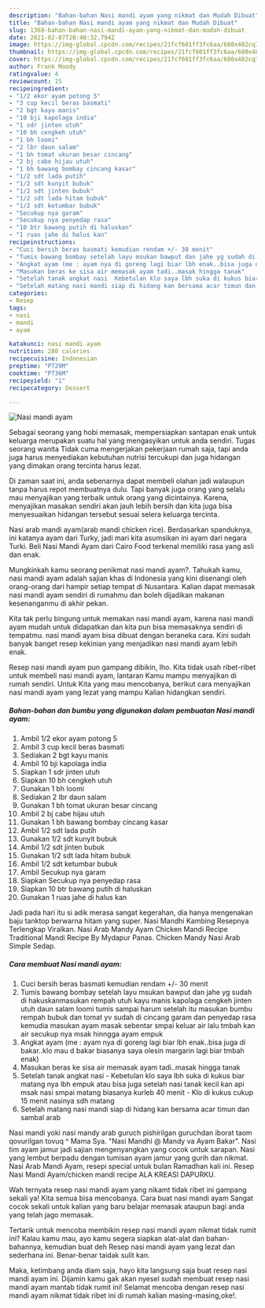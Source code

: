 ```yaml
---
description: "Bahan-bahan Nasi mandi ayam yang nikmat dan Mudah Dibuat"
title: "Bahan-bahan Nasi mandi ayam yang nikmat dan Mudah Dibuat"
slug: 1369-bahan-bahan-nasi-mandi-ayam-yang-nikmat-dan-mudah-dibuat
date: 2021-02-07T20:40:32.794Z
image: https://img-global.cpcdn.com/recipes/21fcf601ff3fc6aa/680x482cq70/nasi-mandi-ayam-foto-resep-utama.jpg
thumbnail: https://img-global.cpcdn.com/recipes/21fcf601ff3fc6aa/680x482cq70/nasi-mandi-ayam-foto-resep-utama.jpg
cover: https://img-global.cpcdn.com/recipes/21fcf601ff3fc6aa/680x482cq70/nasi-mandi-ayam-foto-resep-utama.jpg
author: Frank Moody
ratingvalue: 4
reviewcount: 15
recipeingredient:
- "1/2 ekor ayam potong 5"
- "3 cup kecil beras basmati"
- "2 bgt kayu manis"
- "10 bji kapolaga india"
- "1 sdr jinten utuh"
- "10 bh cengkeh utuh"
- "1 bh loomi"
- "2 lbr daun salam"
- "1 bh tomat ukuran besar cincang"
- "2 bj cabe hijau utuh"
- "1 bh bawang bombay cincang kasar"
- "1/2 sdt lada putih"
- "1/2 sdt kunyit bubuk"
- "1/2 sdt jinten bubuk"
- "1/2 sdt lada hitam bubuk"
- "1/2 sdt ketumbar bubuk"
- "Secukup nya garam"
- "Secukup nya penyedap rasa"
- "10 btr bawang putih di haluskan"
- "1 ruas jahe di halus kan"
recipeinstructions:
- "Cuci bersih beras basmati kemudian rendam +/- 30 menit"
- "Tumis bawang bombay setelah layu msukan bawput dan jahe yg sudah di hakuskanmasukan rempah utuh kayu manis kapolaga cengkeh jinten utuh daun salam loomi tumis sampai harum setelah itu masukan bumbu rempah bubuk dan tomat yv sudah di cincang garam dan penyedap rasa kemudia masukan ayam masak sebentar smpai keluar air lalu tmbah kan air secukup nya msak hinngga ayam empuk"
- "Angkat ayam (me : ayam nya di goreng lagi biar lbh enak..bisa juga di bakar..klo mau d bakar biasanya saya olesin margarin lagi biar tmbah enak)"
- "Masukan beras ke sisa air memasak ayam tadi..masak hingga tanak"
- "Setelah tanak angkat nasi  Kebetulan klo saya lbh suka di kukus biar matang nya lbh empuk atau bisa juga setelah nasi tanak kecil kan api msak nasi smpai matang biasanya kurleb 40 menit  Klo di kukus cukup 15 menit nasinya sdh matang"
- "Setelah matang nasi mandi siap di hidang kan bersama acar timun dan sambal arab"
categories:
- Resep
tags:
- nasi
- mandi
- ayam

katakunci: nasi mandi ayam 
nutrition: 280 calories
recipecuisine: Indonesian
preptime: "PT29M"
cooktime: "PT36M"
recipeyield: "1"
recipecategory: Dessert

---
```



![Nasi mandi ayam](https://img-global.cpcdn.com/recipes/21fcf601ff3fc6aa/680x482cq70/nasi-mandi-ayam-foto-resep-utama.jpg)

Sebagai seorang yang hobi memasak, mempersiapkan santapan enak untuk keluarga merupakan suatu hal yang mengasyikan untuk anda sendiri. Tugas seorang  wanita Tidak cuma mengerjakan pekerjaan rumah saja, tapi anda juga harus menyediakan kebutuhan nutrisi tercukupi dan juga hidangan yang dimakan orang tercinta harus lezat.

Di zaman  saat ini, anda sebenarnya dapat membeli olahan jadi walaupun tanpa harus repot membuatnya dulu. Tapi banyak juga orang yang selalu mau menyajikan yang terbaik untuk orang yang dicintainya. Karena, menyajikan masakan sendiri akan jauh lebih bersih dan kita juga bisa menyesuaikan hidangan tersebut sesuai selera keluarga tercinta. 

Nasi arab mandi ayam(arab mandi chicken rice). Berdasarkan spanduknya, ini katanya ayam dari Turky, jadi mari kita asumsikan ini ayam dari negara Turki. Beli Nasi Mandi Ayam dari Cairo Food terkenal memiliki rasa yang asli dan enak.

Mungkinkah kamu seorang penikmat nasi mandi ayam?. Tahukah kamu, nasi mandi ayam adalah sajian khas di Indonesia yang kini disenangi oleh orang-orang dari hampir setiap tempat di Nusantara. Kalian dapat memasak nasi mandi ayam sendiri di rumahmu dan boleh dijadikan makanan kesenanganmu di akhir pekan.

Kita tak perlu bingung untuk memakan nasi mandi ayam, karena nasi mandi ayam mudah untuk didapatkan dan kita pun bisa memasaknya sendiri di tempatmu. nasi mandi ayam bisa dibuat dengan beraneka cara. Kini sudah banyak banget resep kekinian yang menjadikan nasi mandi ayam lebih enak.

Resep nasi mandi ayam pun gampang dibikin, lho. Kita tidak usah ribet-ribet untuk membeli nasi mandi ayam, lantaran Kamu mampu menyajikan di rumah sendiri. Untuk Kita yang mau mencobanya, berikut cara menyajikan nasi mandi ayam yang lezat yang mampu Kalian hidangkan sendiri.

<!--inarticleads1-->

##### Bahan-bahan dan bumbu yang digunakan dalam pembuatan Nasi mandi ayam:

1. Ambil 1/2 ekor ayam potong 5
1. Ambil 3 cup kecil beras basmati
1. Sediakan 2 bgt kayu manis
1. Ambil 10 bji kapolaga india
1. Siapkan 1 sdr jinten utuh
1. Siapkan 10 bh cengkeh utuh
1. Gunakan 1 bh loomi
1. Sediakan 2 lbr daun salam
1. Gunakan 1 bh tomat ukuran besar cincang
1. Ambil 2 bj cabe hijau utuh
1. Gunakan 1 bh bawang bombay cincang kasar
1. Ambil 1/2 sdt lada putih
1. Gunakan 1/2 sdt kunyit bubuk
1. Ambil 1/2 sdt jinten bubuk
1. Gunakan 1/2 sdt lada hitam bubuk
1. Ambil 1/2 sdt ketumbar bubuk
1. Ambil Secukup nya garam
1. Siapkan Secukup nya penyedap rasa
1. Siapkan 10 btr bawang putih di haluskan
1. Gunakan 1 ruas jahe di halus kan


Jadi pada hari itu si adik merasa sangat kegerahan, dia hanya mengenakan baju tanktop berwarna hitam yang super. Nasi Mandhi Kambing Resepnya Terlengkap Viralkan. Nasi Arab Mandy Ayam Chicken Mandi Recipe Traditional Mandi Recipe By Mydapur Panas. Chicken Mandy Nasi Arab Simple Sedap. 

<!--inarticleads2-->

##### Cara membuat Nasi mandi ayam:

1. Cuci bersih beras basmati kemudian rendam +/- 30 menit
1. Tumis bawang bombay setelah layu msukan bawput dan jahe yg sudah di hakuskanmasukan rempah utuh kayu manis kapolaga cengkeh jinten utuh daun salam loomi tumis sampai harum setelah itu masukan bumbu rempah bubuk dan tomat yv sudah di cincang garam dan penyedap rasa kemudia masukan ayam masak sebentar smpai keluar air lalu tmbah kan air secukup nya msak hinngga ayam empuk
1. Angkat ayam (me : ayam nya di goreng lagi biar lbh enak..bisa juga di bakar..klo mau d bakar biasanya saya olesin margarin lagi biar tmbah enak)
1. Masukan beras ke sisa air memasak ayam tadi..masak hingga tanak
1. Setelah tanak angkat nasi  - Kebetulan klo saya lbh suka di kukus biar matang nya lbh empuk atau bisa juga setelah nasi tanak kecil kan api msak nasi smpai matang biasanya kurleb 40 menit  - Klo di kukus cukup 15 menit nasinya sdh matang
1. Setelah matang nasi mandi siap di hidang kan bersama acar timun dan sambal arab


Nasi mandi yoki nasi mandy arab guruch pishirilgan guruchdan iborat taom qovurilgan tovuq ^ Mama Sya. &#34;Nasi Mandhi @ Mandy va Ayam Bakar&#34;. Nasi tim ayam jamur jadi sajian mengenyangkan yang cocok untuk sarapan. Nasi yang lembut berpadu dengan tumisan ayam jamur yang gurih dan nikmat. Nasi Arab Mandi Ayam, resepi special untuk bulan Ramadhan kali ini. Resep Nasi Mandi Ayam/chicken mandi recipe ALA KREASI DAPURKU. 

Wah ternyata resep nasi mandi ayam yang nikamt tidak ribet ini gampang sekali ya! Kita semua bisa mencobanya. Cara buat nasi mandi ayam Sangat cocok sekali untuk kalian yang baru belajar memasak ataupun bagi anda yang telah jago memasak.

Tertarik untuk mencoba membikin resep nasi mandi ayam nikmat tidak rumit ini? Kalau kamu mau, ayo kamu segera siapkan alat-alat dan bahan-bahannya, kemudian buat deh Resep nasi mandi ayam yang lezat dan sederhana ini. Benar-benar taidak sulit kan. 

Maka, ketimbang anda diam saja, hayo kita langsung saja buat resep nasi mandi ayam ini. Dijamin kamu gak akan nyesel sudah membuat resep nasi mandi ayam mantab tidak rumit ini! Selamat mencoba dengan resep nasi mandi ayam nikmat tidak ribet ini di rumah kalian masing-masing,oke!.

